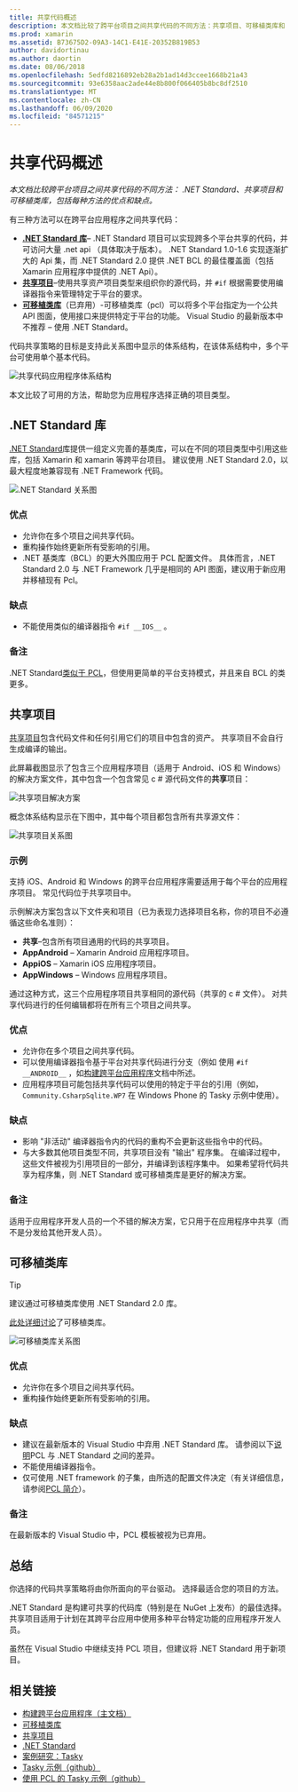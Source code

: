 ```yaml
---
title: 共享代码概述
description: 本文档比较了跨平台项目之间共享代码的不同方法：共享项目、可移植类库和 .NET Standard，包括每种方法的优点和缺点。
ms.prod: xamarin
ms.assetid: B73675D2-09A3-14C1-E41E-20352B819B53
author: davidortinau
ms.author: daortin
ms.date: 08/06/2018
ms.openlocfilehash: 5edfd8216892eb28a2b1ad14d3ccee1668b21a43
ms.sourcegitcommit: 93e6358aac2ade44e8b800f066405b8bc8df2510
ms.translationtype: MT
ms.contentlocale: zh-CN
ms.lasthandoff: 06/09/2020
ms.locfileid: "84571215"
---
```

# <a name="sharing-code-overview"></a>共享代码概述

_本文档比较跨平台项目之间共享代码的不同方法： .NET Standard、共享项目和可移植类库，包括每种方法的优点和缺点。_

有三种方法可以在跨平台应用程序之间共享代码：

- [**.NET Standard 库**](#Net_Standard)– .NET Standard 项目可以实现跨多个平台共享的代码，并可访问大量 .net api （具体取决于版本）。 .NET Standard 1.0-1.6 实现逐渐扩大的 Api 集，而 .NET Standard 2.0 提供 .NET BCL 的最佳覆盖面（包括 Xamarin 应用程序中提供的 .NET Api）。
- [**共享项目**](#Shared_Projects)–使用共享资产项目类型来组织你的源代码，并 `#if` 根据需要使用编译器指令来管理特定于平台的要求。
- [**可移植类库**](#Portable_Class_Libraries)（已弃用）-可移植类库（pcl）可以将多个平台指定为一个公共 API 图面，使用接口来提供特定于平台的功能。 Visual Studio 的最新版本中不推荐 &ndash; 使用 .NET Standard。

代码共享策略的目标是支持此关系图中显示的体系结构，在该体系结构中，多个平台可使用单个基本代码。

 ![共享代码应用程序体系结构](code-sharing-images/conceptualarchitecture.png "共享代码应用程序体系结构")

本文比较了可用的方法，帮助您为应用程序选择正确的项目类型。

<a name="Net_Standard"></a>

## <a name="net-standard-libraries"></a>.NET Standard 库

[.NET Standard](~/cross-platform/app-fundamentals/net-standard.md)库提供一组定义完善的基类库，可以在不同的项目类型中引用这些库，包括 Xamarin 和 xamarin 等跨平台项目。 建议使用 .NET Standard 2.0，以最大程度地兼容现有 .NET Framework 代码。

![.NET Standard 关系图](code-sharing-images/netstandard.png ".NET Standard 关系图")

### <a name="benefits"></a>优点

- 允许你在多个项目之间共享代码。
- 重构操作始终更新所有受影响的引用。
- .NET 基类库（BCL）的更大外围应用于 PCL 配置文件。 具体而言，.NET Standard 2.0 与 .NET Framework 几乎是相同的 API 图面，建议用于新应用并移植现有 Pcl。

### <a name="disadvantages"></a>缺点

- 不能使用类似的编译器指令 `#if __IOS__` 。

### <a name="remarks"></a>备注

.NET Standard[类似于 PCL](https://docs.microsoft.com/dotnet/standard/net-standard#comparison-to-portable-class-libraries)，但使用更简单的平台支持模式，并且来自 BCL 的类更多。

<a name="Shared_Projects"></a>

## <a name="shared-projects"></a>共享项目

[共享项目](~/cross-platform/app-fundamentals/shared-projects.md)包含代码文件和任何引用它们的项目中包含的资产。 共享项目不会自行生成编译的输出。

此屏幕截图显示了包含三个应用程序项目（适用于 Android、iOS 和 Windows）的解决方案文件，其中包含一个包含常见 c # 源代码文件的**共享**项目：

![共享项目解决方案](code-sharing-images/sharedsolution.png "共享项目解决方案")

概念体系结构显示在下图中，其中每个项目都包含所有共享源文件：

![共享项目关系图](code-sharing-images/sharedassetproject.png "共享项目关系图")

### <a name="example"></a>示例

支持 iOS、Android 和 Windows 的跨平台应用程序需要适用于每个平台的应用程序项目。 常见代码位于共享项目中。

示例解决方案包含以下文件夹和项目（已为表现力选择项目名称，你的项目不必遵循这些命名准则）：

- **共享**–包含所有项目通用的代码的共享项目。
- **AppAndroid** – Xamarin Android 应用程序项目。
- **AppiOS** – Xamarin iOS 应用程序项目。
- **AppWindows** – Windows 应用程序项目。

通过这种方式，这三个应用程序项目共享相同的源代码（共享的 c # 文件）。 对共享代码进行的任何编辑都将在所有三个项目之间共享。

### <a name="benefits"></a>优点

- 允许你在多个项目之间共享代码。
- 可以使用编译器指令基于平台对共享代码进行分支（例如 使用 `#if __ANDROID__` ，如[构建跨平台应用程序](~/cross-platform/app-fundamentals/building-cross-platform-applications/index.md)文档中所述。
- 应用程序项目可能包括共享代码可以使用的特定于平台的引用（例如， `Community.CsharpSqlite.WP7` 在 Windows Phone 的 Tasky 示例中使用）。

### <a name="disadvantages"></a>缺点

- 影响 "非活动" 编译器指令内的代码的重构不会更新这些指令中的代码。
- 与大多数其他项目类型不同，共享项目没有 "输出" 程序集。 在编译过程中，这些文件被视为引用项目的一部分，并编译到该程序集中。 如果希望将代码共享为程序集，则 .NET Standard 或可移植类库是更好的解决方案。

<a name="Shared_Remarks"></a>

### <a name="remarks"></a>备注

适用于应用程序开发人员的一个不错的解决方案，它只用于在应用程序中共享（而不是分发给其他开发人员）。

<a name="Portable_Class_Libraries"></a>

## <a name="portable-class-libraries"></a>可移植类库

> [!TIP]
> 建议通过可移植类库使用 .NET Standard 2.0 库。

[此处详细讨论](~/cross-platform/app-fundamentals/pcl.md)了可移植类库。

![可移植类库关系图](code-sharing-images/portableclasslibrary.png "可移植类库关系图")

### <a name="benefits"></a>优点

- 允许你在多个项目之间共享代码。
- 重构操作始终更新所有受影响的引用。

### <a name="disadvantages"></a>缺点

- 建议在最新版本的 Visual Studio 中弃用 .NET Standard 库。 请参阅以下[说明](https://docs.microsoft.com/dotnet/standard/net-standard#comparison-to-portable-class-libraries)PCL 与 .NET Standard 之间的差异。
- 不能使用编译器指令。
- 仅可使用 .NET framework 的子集，由所选的配置文件决定（有关详细信息，请参阅[PCL 简介](~/cross-platform/app-fundamentals/pcl.md)）。

### <a name="remarks"></a>备注

在最新版本的 Visual Studio 中，PCL 模板被视为已弃用。

## <a name="summary"></a>总结

你选择的代码共享策略将由你所面向的平台驱动。 选择最适合您的项目的方法。

.NET Standard 是构建可共享的代码库（特别是在 NuGet 上发布）的最佳选择。 共享项目适用于计划在其跨平台应用中使用多种平台特定功能的应用程序开发人员。

虽然在 Visual Studio 中继续支持 PCL 项目，但建议将 .NET Standard 用于新项目。

## <a name="related-links"></a>相关链接

- [构建跨平台应用程序（主文档）](~/cross-platform/app-fundamentals/building-cross-platform-applications/index.md)
- [可移植类库](~/cross-platform/app-fundamentals/pcl.md)
- [共享项目](~/cross-platform/app-fundamentals/shared-projects.md)
- [.NET Standard](~/cross-platform/app-fundamentals/net-standard.md)
- [案例研究：Tasky](~/cross-platform/app-fundamentals/building-cross-platform-applications/case-study-tasky.md)
- [Tasky 示例（github）](https://github.com/xamarin/mobile-samples/tree/master/Tasky)
- [使用 PCL 的 Tasky 示例（github）](https://github.com/xamarin/mobile-samples/tree/master/TaskyPortable)
